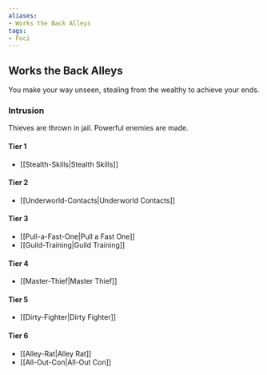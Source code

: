 ```yaml
---
aliases:
- Works the Back Alleys
tags:
- Foci
---
```


  
## Works the Back Alleys  
You make your way unseen, stealing from the wealthy to achieve your ends.  
 ### Intrusion  
Thieves are thrown in jail. Powerful enemies are made.   
#### Tier 1    
* [[Stealth-Skills|Stealth Skills]]  
#### Tier 2    
* [[Underworld-Contacts|Underworld Contacts]]  
#### Tier 3    
  - [[Pull-a-Fast-One|Pull a Fast One]]  
  - [[Guild-Training|Guild Training]]  
#### Tier 4    
* [[Master-Thief|Master Thief]]  
#### Tier 5    
* [[Dirty-Fighter|Dirty Fighter]]  
#### Tier 6    
  - [[Alley-Rat|Alley Rat]]  
  - [[All-Out-Con|All-Out Con]]